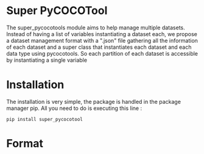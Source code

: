 # Super PyCOCOTool

The super_pycocotools module aims to help manage multiple datasets. Instead of having a list of variables instantiating a dataset each, we propose a dataset management format with a ".json" file gathering all the information of each dataset and a super class that instantiates each dataset and each data type using pycocotools. So each partition of each dataset is accessible by instantiating a single variable

# Installation

The installation is very simple, the package is handled in the package manager pip. All you need to do is executing this line :

```shell
pip install super_pycocotool
```

# Format


